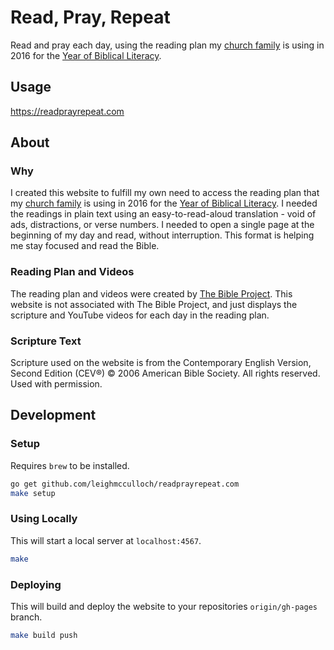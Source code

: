 # Read, Pray, Repeat

Read and pray each day, using the reading plan my <a href="http://realitysf.com">church family</a> is using in 2016 for the <a href="http://bible.realitysf.com">Year of Biblical Literacy</a>.

## Usage

https://readprayrepeat.com

## About

### Why
I created this website to fulfill my own need to access the reading plan that my <a href="http://realitysf.com">church family</a> is using in 2016 for the <a href="http://bible.realitysf.com">Year of Biblical Literacy</a>. I needed the readings in plain text using an easy-to-read-aloud translation - void of ads, distractions, or verse numbers. I needed to open a single page at the beginning of my day and read, without interruption. This format is helping me stay focused and read the Bible.

### Reading Plan and Videos
The reading plan and videos were created by <a href="http://thebibleproject.tumblr.com/readscripture">The Bible Project</a>. This website is not associated with The Bible Project, and just displays the scripture and YouTube videos for each day in the reading plan.

### Scripture Text
Scripture used on the website is from the Contemporary English Version, Second Edition (CEV®) © 2006 American Bible Society. All rights reserved. Used with permission.

## Development

### Setup

Requires `brew` to be installed.

```bash
go get github.com/leighmcculloch/readprayrepeat.com
make setup
```

### Using Locally

This will start a local server at `localhost:4567`.

```bash
make
```

### Deploying

This will build and deploy the website to your repositories `origin/gh-pages` branch.

```bash
make build push
```
